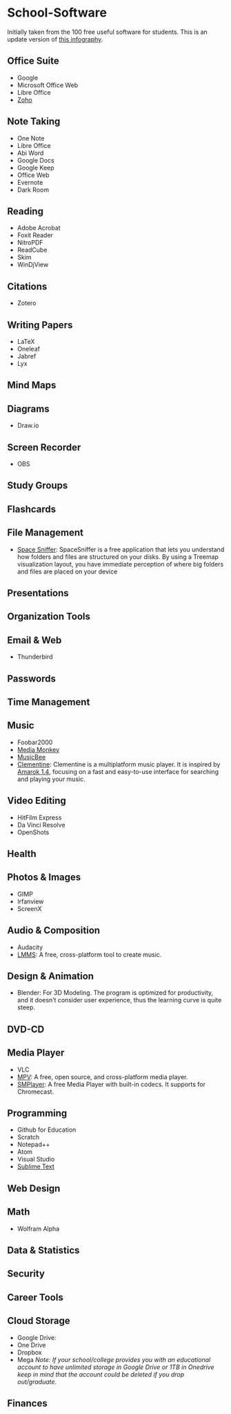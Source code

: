 # School-Software
Initially taken from the 100 free useful software for students. This is an update version of [this infography](https://i.imgur.com/0e07EWn.jpg). 

## Office Suite
* Google
* Microsoft Office Web
* Libre Office
* [Zoho](https://www.zoho.com/)

## Note Taking
* One Note
* Libre Office
* Abi Word
* Google Docs
* Google Keep
* Office Web
* Evernote
* Dark Room

## Reading
* Adobe Acrobat
* Foxit Reader
* NitroPDF
* ReadCube
* Skim
* WinDjView


## Citations
* Zotero

## Writing Papers
* LaTeX
* Oneleaf
* Jabref
* Lyx


## Mind Maps

## Diagrams
* Draw.io

## Screen Recorder
* OBS

## Study Groups

## Flashcards

## File Management
* [Space Sniffer](http://www.uderzo.it/main_products/space_sniffer/): SpaceSniffer is a free application that lets you understand how folders and files are structured on your disks. By using a Treemap visualization layout, you have immediate perception of where big folders and files are placed on your device
## Presentations

## Organization Tools 

## Email & Web
* Thunderbird


## Passwords

## Time Management 

## Music
* Foobar2000
* [Media Monkey](https://www.mediamonkey.com/)
* [MusicBee](https://getmusicbee.com/)
* [Clementine](https://www.clementine-player.org/): Clementine is a multiplatform music player. It is inspired by [Amarok 1.4](https://amarok.kde.org/), focusing on a fast and easy-to-use interface for searching and playing your music.


## Video Editing
* HitFilm Express
* Da Vinci Resolve
* OpenShots

## Health

## Photos & Images
* GIMP 
* Irfanview
* ScreenX

## Audio & Composition
* Audacity
* [LMMS](https://lmms.io/): A free, cross-platform tool to create music.

## Design & Animation 
* Blender: For 3D Modeling. The program is optimized for productivity, and it doesn’t consider user experience, thus the learning curve is quite steep. 



## DVD-CD

## Media Player
* VLC
* [MPV](https://mpv.io/): A free, open source, and cross-platform media player.
* [SMPlayer](https://www.smplayer.info/): A free Media Player with built-in codecs. It supports for Chromecast.

## Programming
* Github for Education
* Scratch
* Notepad++
* Atom
* Visual Studio
* [Sublime Text](https://www.sublimetext.com/3)

## Web Design

## Math 
* Wolfram Alpha

## Data & Statistics

## Security

## Career Tools

## Cloud Storage
* Google Drive: 
* One Drive
* Dropbox
* Mega
_Note: If your school/college provides you with an educational account to have unlimited storage in Google Drive or 1TB in Onedrive keep in mind that the account could be deleted if you drop out/graduate._
## Finances
